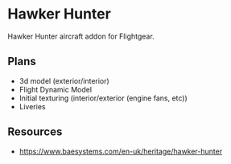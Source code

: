 # Hawker Hunter
Hawker Hunter aircraft addon for Flightgear.


## Plans
- 3d model (exterior/interior)
- Flight Dynamic Model
- Initial texturing (interior/exterior (engine fans, etc))
- Liveries

## Resources
- https://www.baesystems.com/en-uk/heritage/hawker-hunter
